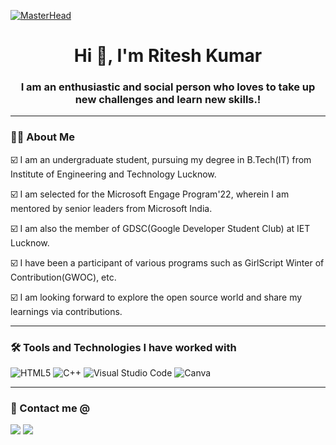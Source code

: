 [![MasterHead](https://media-exp1.licdn.com/dms/image/C4E16AQGDLURwP-MxHQ/profile-displaybackgroundimage-shrink_350_1400/0/1624432677770?e=1649894400&v=beta&t=9ftvnINumN5h6vFaR-FyTOl-2Ov9sR28qcB_c-SqH5k)](https://khushboogoel01.github.io)
<h1 align="center">Hi 👋, I'm Ritesh Kumar</h1>
<h3 align="center">I am an enthusiastic and social person who loves to take up new challenges and learn new skills.!</h3>

---

### 👩‍💻 About Me

☑️  I am an undergraduate student, pursuing my degree in B.Tech(IT) from Institute of Engineering and Technology Lucknow.

☑️  I am selected for the Microsoft Engage Program'22, wherein I am mentored by senior leaders from Microsoft India.

☑️  I am also the member of GDSC(Google Developer Student Club) at IET Lucknow.

☑️  I have been a participant of various programs such as  GirlScript Winter of Contribution(GWOC), etc.

☑️  I am looking forward to explore the open source world and share my learnings via contributions.

---

### 🛠 Tools and Technologies I have worked with

![HTML5](https://img.shields.io/badge/html5-%23E34F26.svg?style=for-the-badge&logo=html5&logoColor=white)
![C++](https://img.shields.io/badge/c++-%2300599C.svg?style=for-the-badge&logo=c%2B%2B&logoColor=white)
![Visual Studio Code](https://img.shields.io/badge/Visual%20Studio%20Code-0078d7.svg?style=for-the-badge&logo=visual-studio-code&logoColor=white)
![Canva](https://img.shields.io/badge/Canva-%2300C4CC.svg?style=for-the-badge&logo=Canva&logoColor=white)
<br/>

---

### 🤝 Contact me @
<a target="_blank" href="https://www.linkedin.com/in/ritesh-kumar-566a48200/"><img src="https://img.shields.io/badge/-LinkedIn-0077B5?style=for-the-badge&logo=Linkedin&logoColor=white"></img></a>
<a target="_blank" href="mailto:ritesh02072002@gmail.com"><img src="https://img.shields.io/badge/-Gmail-D14836?style=for-the-badge&logo=Gmail&logoColor=white"></img></a>
<br/>

[linkedin]: https://www.linkedin.com/in/ritesh-kumar-566a48200/
[gmail]:    ritesh02072002@gmail.com

